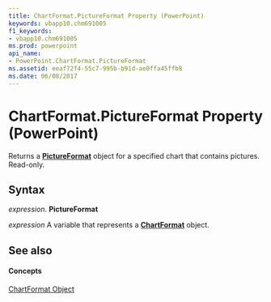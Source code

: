 ```yaml
---
title: ChartFormat.PictureFormat Property (PowerPoint)
keywords: vbapp10.chm691005
f1_keywords:
- vbapp10.chm691005
ms.prod: powerpoint
api_name:
- PowerPoint.ChartFormat.PictureFormat
ms.assetid: eeaf72f4-55c7-995b-b91d-ae0ffa45ffb8
ms.date: 06/08/2017
---
```



# ChartFormat.PictureFormat Property (PowerPoint)

Returns a  **[PictureFormat](pictureformat-object-powerpoint.md)** object for a specified chart that contains pictures. Read-only.


## Syntax

 _expression_. **PictureFormat**

 _expression_ A variable that represents a **[ChartFormat](chartformat-object-powerpoint.md)** object.


## See also


#### Concepts


[ChartFormat Object](chartformat-object-powerpoint.md)

